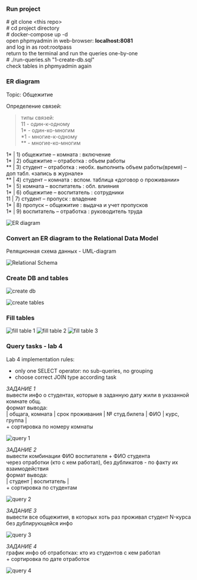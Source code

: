 ### Run project

\# git clone \<this repo\>  
\# cd project directory  
\# docker-compose up -d  
open phpmyadmin in web-browser: **localhost:8081**  
and log in as root:rootpass  
return to the terminal and run the queries one-by-one  
\# ./run-queries.sh "1-create-db.sql"  
check tables in phpmyadmin again  


### ER diagram

Topic: Общежитие  

Определение связей:  

> типы связей:  
> 11 - один-к-одному  
> 1* - один-ко-многим  
> *1 - многие-к-одному  
> ** - многие-ко-многим  

1* | 1) общежитие – комната : включение  
1* | 2) общежитие – отработка : объем работы  
** | 3) студент – отработка : необх. выполнить объем работы(время) – доп табл. «запись в журнале»  
** | 4) студент – комната : вспом. таблица «договор о проживании»  
1* | 5) комната – воспитатель : обл. влияния  
1* | 6) общежитие – воспитатель : сотрудники  
11 | 7) студент – пропуск : владение  
1* | 8) пропуск – общежитие : выдача и учет пропусков  
1* | 9) воспитатель – отработка : руководитель труда  

![ER diagram](https://github.com/ivanka6342/databases/blob/main/images/ER-diagram.jpg)


### Convert an ER diagram to the Relational Data Model
Реляционная схема данных - UML-diagram  

![Relational Schema](https://github.com/ivanka6342/databases/blob/main/images/ER-data-model.jpg)


### Create DB and tables

![create db](https://github.com/ivanka6342/databases/blob/main/images/create-db-out.png)

![create tables](https://github.com/ivanka6342/databases/blob/main/images/create-tables-out.png)


### Fill tables

![fill table 1](https://github.com/ivanka6342/databases/blob/main/images/fill-table-1.png)
![fill table 2](https://github.com/ivanka6342/databases/blob/main/images/fill-table-2.png)
![fill table 3](https://github.com/ivanka6342/databases/blob/main/images/fill-table-3.png)


### Query tasks - lab 4

Lab 4 implementation rules:  
* only one SELECT operator: no sub-queries, no grouping  
* choose correct JOIN type according task  

*ЗАДАНИЕ 1*  
вывести инфо о студентах, которые в заданную дату жили в указанной комнате общ.  
формат вывода:  
| общага, комната | срок проживания | № студ.билета | ФИО | курс, группа |  
\+ сортировка по номеру комнаты  

![query 1](https://github.com/ivanka6342/databases/blob/main/images/query1.jpg)

*ЗАДАНИЕ 2*  
вывести комбинации ФИО воспитателя + ФИО студента  
через отработки (кто с кем работал), без дубликатов - по факту их взаимодействия  
формат вывода:  
| студент | воспитатель |  
\+ сортировка по студентам

![query 2](https://github.com/ivanka6342/databases/blob/main/images/query2.png)

*ЗАДАНИЕ 3*  
вывести все общежития, в которых хоть раз проживал студент N-курса без дублирующейся инфо

![query 3](https://github.com/ivanka6342/databases/blob/main/images/query3.png)

*ЗАДАНИЕ 4*  
график инфо об отработках: кто из студентов с кем работал  
\+ сортировка по дате отработок

![query 4](https://github.com/ivanka6342/databases/blob/main/images/query4.png)


